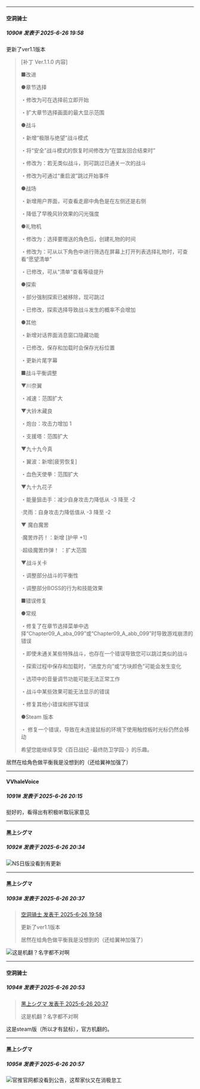 ﻿
*****

####  空洞骑士  
##### 1090#       发表于 2025-6-26 19:58

更新了ver1.1版本 <blockquote>\[补丁 Ver.1.1.0 内容]

■改进

●章节选择

・修改为可在选择前立即开始

・扩大章节选择画面的最大显示范围

●战斗

・新增“极限与绝望”战斗模式

・将“安全”战斗模式的恢复时间修改为“在盟友回合结束时”

・修改为：若无类似战斗，则可跳过已通关一次的战斗

・修改为可通过“重启波”跳过开始事件

●战场

・新增用户界面，可查看走廊中角色是在左侧还是右侧

・降低了早晚风铃效果的闪光强度

●礼物机

・修改为：选择要赠送的角色后，创建礼物的时间

・修改为：可从以下角色中进行筛选在屏幕上打开列表选择礼物时，可查看“愿望清单”

・已修改，可从“清单”查看等级提升

●探索

・部分强制探索已被移除，现可跳过

・已修改，探索选择导致战斗发生的概率不会增加

●其他

・新增对话界面消息窗口隐藏功能

・已修改，保存和加载时会保存光标位置

・更新片尾字幕

■战斗平衡调整

▼川奈翼

・减速：范围扩大

▼大铃木藏良

・炮台：攻击力增加 1

・支援塔：范围扩大

▼九十九今真

・翼波：新增\[疲劳恢复]

・血色天使拳：范围扩大

▼九十九花子

・能量狙击手：减少自身攻击力降低从 -3 降至 -2

·灵雨：自身攻击力降低值从 -3 降至 -2

▼ 魔白魔罟

·魔罟炸药！：新增 \[护甲 +1]

·超级魔罟炸弹！ ：扩大范围

▼战斗关卡

・调整部分战斗的平衡性

・调整部分BOSS的行为和技能效果

■错误修复

●常规

・修复了在章节选择菜单中选择“Chapter09_A_aba_099”或“Chapter09_A_abb_099”时导致游戏崩溃的错误

・即使未通关某些特殊战斗，也存在一个错误导致您可以跳过类似的战斗

・探索过程中保存和加载时，“进度方向”或“方块颜色”可能会发生变化

・选项中的音量调节功能可能无法正常工作

・战斗中某些效果可能无法显示的错误

・修复其他小错误和拼写错误

●Steam 版本

・ 修复一个错误，导致在未连接鼠标的环境下使用触控板时光标仍然会移动

希望您能继续享受《百日战纪 -最终防卫学园-》的乐趣。</blockquote>
居然在给角色做平衡我是没想到的（还给翼神加强了）


*****

####  VVhaleVoice  
##### 1091#       发表于 2025-6-26 20:15

挺好的，看得出有积极听取玩家意见


*****

####  黑上シグマ  
##### 1092#       发表于 2025-6-26 20:34

<img src="https://static.stage1st.com/image/smiley/face2017/002.png" referrerpolicy="no-referrer">NS日版没看到有更新

*****

####  黑上シグマ  
##### 1093#       发表于 2025-6-26 20:37

<blockquote><a href="httphttps://stage1st.com/2b/forum.php?mod=redirect&amp;goto=findpost&amp;pid=68005595&amp;ptid=2188167" target="_blank">空洞骑士 发表于 2025-6-26 19:58</a>

更新了ver1.1版本

居然在给角色做平衡我是没想到的（还给翼神加强了）</blockquote>
<img src="https://static.stage1st.com/image/smiley/face2017/002.png" referrerpolicy="no-referrer">这是机翻？名字都不对啊


*****

####  空洞骑士  
##### 1094#       发表于 2025-6-26 20:53

<blockquote><a href="httphttps://stage1st.com/2b/forum.php?mod=redirect&amp;goto=findpost&amp;pid=68005802&amp;ptid=2188167" target="_blank">黑上シグマ 发表于 2025-6-26 20:37</a>

这是机翻？名字都不对啊</blockquote>
这是steam版（所以才有鼠标），官方机翻的。

*****

####  黑上シグマ  
##### 1095#       发表于 2025-6-26 20:57

<img src="https://static.stage1st.com/image/smiley/face2017/002.png" referrerpolicy="no-referrer">官推官网都没看到公告，这帮家伙又在消极怠工

